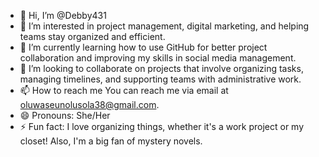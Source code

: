 - 👋 Hi, I’m @Debby431
-  👀 I’m interested in project management, digital marketing, and helping teams stay organized and efficient.
- 🌱 I’m currently learning how to use GitHub for better project collaboration and improving my skills in social media management.
- 💞️ I’m looking to collaborate on projects that involve organizing tasks, managing timelines, and supporting teams with administrative work.
- 📫 How to reach me You can reach me via email at oluwaseunolusola38@gmail.com.
- 😄 Pronouns: She/Her
- ⚡ Fun fact: I love organizing things, whether it's a work project or my closet! Also, I'm a big fan of mystery novels.

<!---
Debby431/Debby431 is a ✨ special ✨ repository because its `README.md` (this file) appears on your GitHub profile.
You can click the Preview link to take a look at your changes.
--->
